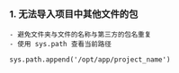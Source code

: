 

### 1. 无法导入项目中其他文件的包

```
- 避免文件夹与文件的名称与第三方的包名重复
- 使用 sys.path 查看当前路径

sys.path.append('/opt/app/project_name')
```